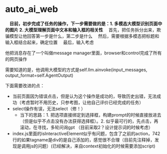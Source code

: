 # auto_ai_web
&emsp;**目前，初步完成了任务的操作，下一步需要做的是：1. 多模态大模型识别页面中的图片 2. 大模型理解页面中文本和输入框的相关性**
&emsp;首先，把任务拆分出来，欺骗模型让他回答第一步是什么，第二步是什么
&emsp;然后，需要根据多模态把标题和输入框结合起来，确定位置
&emsp;最后，输入考虑

他把消息存在了一个叫做message manager里面，browser和control完成了所有的网页操作

需要知道的是，他调用大模型的方式是self.llm.ainvoke(input_messages, output_format=self.AgentOutput)

下面需要改进的点：
- 当前页面因为错误点击，但是认为这个操作是成功的，导致历史出错，无法成功（考虑暂时不用历史，只参考图，让他自己评价已经完成的任务）
- select操作有误，无法select（修！）
    - 当下的思路：1. 把选项直接绑定到选择框，构建prompt的时候直接放进去（但是似乎不点击没有办法获得选择框）。2. 似乎最可行的，先点击，再滚动，在寻找，多轮问询gpt （目前采取2？设计提示词的时候考虑） 
- index.js里面的isInteractiveElement似乎有问题，包含了之前的action，742行的如果tagname是div的是自己添加的，感觉很不合理（目前先注释掉，发现是调用js的问题）(已经解决，来自context初始化的时候需要添加script)
